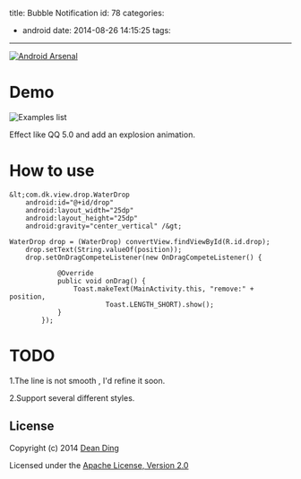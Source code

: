 title: Bubble Notification
id: 78
categories:
  - android
date: 2014-08-26 14:15:25
tags:
---

[![Android Arsenal](https://img.shields.io/badge/Android%20Arsenal-Bubble--Notification-brightgreen.svg?style=flat)](https://android-arsenal.com/details/1/875)

# Demo

![Examples list](http://dk-exp.com/wp-content/uploads/2014/08/WaterDrop.gif)

Effect like QQ 5.0 and add an explosion animation.

# How to use

    &lt;com.dk.view.drop.WaterDrop
        android:id="@+id/drop"
        android:layout_width="25dp"
        android:layout_height="25dp"
        android:gravity="center_vertical" /&gt;

    WaterDrop drop = (WaterDrop) convertView.findViewById(R.id.drop);
        drop.setText(String.valueOf(position));
        drop.setOnDragCompeteListener(new OnDragCompeteListener() {

                @Override
                public void onDrag() {
                    Toast.makeText(MainActivity.this, "remove:" + position,
                            Toast.LENGTH_SHORT).show();
                }
            });

# TODO

1.The line is not smooth , I'd refine it soon.

2.Support several different styles.

## License

Copyright (c) 2014 [Dean Ding](http://dk-exp.com)

Licensed under the [Apache License, Version 2.0](http://www.apache.org/licenses/LICENSE-2.0.html)